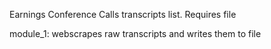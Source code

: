 Earnings Conference Calls transcripts list. Requires file

module_1: webscrapes raw transcripts and writes them to file 
